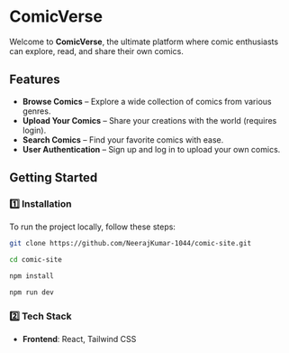 # ComicVerse

Welcome to **ComicVerse**, the ultimate platform where comic enthusiasts can explore, read, and share their own comics.

## Features

- **Browse Comics** – Explore a wide collection of comics from various genres.
-  **Upload Your Comics** – Share your creations with the world (requires login).
-  **Search Comics** – Find your favorite comics with ease.
-  **User Authentication** – Sign up and log in to upload your own comics.

## Getting Started

### 1️⃣ Installation

To run the project locally, follow these steps:

```sh
git clone https://github.com/NeerajKumar-1044/comic-site.git
```
```sh
cd comic-site
```
```sh
npm install
```

```sh
npm run dev
```

### 2️⃣ Tech Stack

- **Frontend**: React, Tailwind CSS
